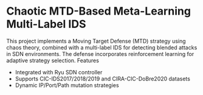 
# Chaotic MTD-Based Meta-Learning Multi-Label IDS

This project implements a Moving Target Defense (MTD) strategy using chaos theory, combined with a multi-label IDS for detecting blended attacks in SDN environments. The defense incorporates reinforcement learning for adaptive strategy selection.
Features
- Integrated with Ryu SDN controller
- Supports CIC-IDS2017/2018/2019 and CIRA-CIC-DoBre2020 datasets
- Dynamic IP/Port/Path mutation strategies
